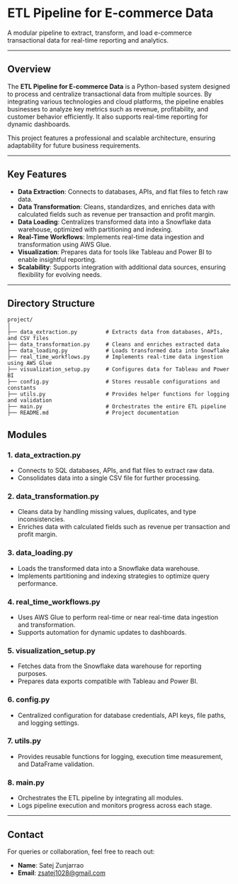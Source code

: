 # ETL Pipeline for E-commerce Data  
A modular pipeline to extract, transform, and load e-commerce transactional data for real-time reporting and analytics.

---

## Overview  
The **ETL Pipeline for E-commerce Data** is a Python-based system designed to process and centralize transactional data from multiple sources. By integrating various technologies and cloud platforms, the pipeline enables businesses to analyze key metrics such as revenue, profitability, and customer behavior efficiently. It also supports real-time reporting for dynamic dashboards.

This project features a professional and scalable architecture, ensuring adaptability for future business requirements.

---

## Key Features  
- **Data Extraction**: Connects to databases, APIs, and flat files to fetch raw data.  
- **Data Transformation**: Cleans, standardizes, and enriches data with calculated fields such as revenue per transaction and profit margin.  
- **Data Loading**: Centralizes transformed data into a Snowflake data warehouse, optimized with partitioning and indexing.  
- **Real-Time Workflows**: Implements real-time data ingestion and transformation using AWS Glue.  
- **Visualization**: Prepares data for tools like Tableau and Power BI to enable insightful reporting.  
- **Scalability**: Supports integration with additional data sources, ensuring flexibility for evolving needs.

---

## Directory Structure  

```plaintext
project/
│
├── data_extraction.py         # Extracts data from databases, APIs, and CSV files
├── data_transformation.py     # Cleans and enriches extracted data
├── data_loading.py            # Loads transformed data into Snowflake
├── real_time_workflows.py     # Implements real-time data ingestion using AWS Glue
├── visualization_setup.py     # Configures data for Tableau and Power BI
├── config.py                  # Stores reusable configurations and constants
├── utils.py                   # Provides helper functions for logging and validation
├── main.py                    # Orchestrates the entire ETL pipeline
├── README.md                  # Project documentation
```

## Modules

### 1. **data_extraction.py**
- Connects to SQL databases, APIs, and flat files to extract raw data.
- Consolidates data into a single CSV file for further processing.

### 2. **data_transformation.py**
- Cleans data by handling missing values, duplicates, and type inconsistencies.
- Enriches data with calculated fields such as revenue per transaction and profit margin.

### 3. **data_loading.py**
- Loads the transformed data into a Snowflake data warehouse.
- Implements partitioning and indexing strategies to optimize query performance.

### 4. **real_time_workflows.py**
- Uses AWS Glue to perform real-time or near real-time data ingestion and transformation.
- Supports automation for dynamic updates to dashboards.

### 5. **visualization_setup.py**
- Fetches data from the Snowflake data warehouse for reporting purposes.
- Prepares data exports compatible with Tableau and Power BI.

### 6. **config.py**
- Centralized configuration for database credentials, API keys, file paths, and logging settings.

### 7. **utils.py**
- Provides reusable functions for logging, execution time measurement, and DataFrame validation.

### 8. **main.py**
- Orchestrates the ETL pipeline by integrating all modules.
- Logs pipeline execution and monitors progress across each stage.

---

## Contact

For queries or collaboration, feel free to reach out:

- **Name**: Satej Zunjarrao  
- **Email**: zsatej1028@gmail.com
